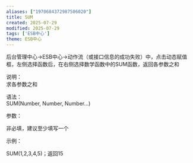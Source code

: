 ```yaml
---
aliases: ["1970684372987506020"]
title: SUM
created: 2025-07-29
modified: 2025-07-29
tags: ['ESB中心']
theme: ESB中心
---
```


后台管理中心->ESB中心->动作流（或接口信息的成功失败）中，点击动态赋值框，左侧选择函数后，在右侧选择数学函数中的SUM函数，返回各参数之和

说明：  
求各参数之和

语法：  
SUM(Number, Number, Number...)  

参数：

非必填，建议至少填写一个

示例：

SUM(1,2,3,4,5)；返回15